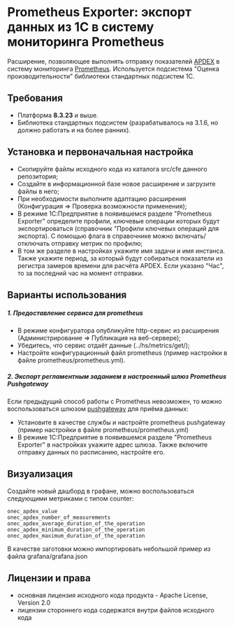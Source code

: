 # Prometheus Exporter: экспорт данных из 1С в систему мониторинга Prometheus
Расширение, позволяющее выполнять отправку показателей [APDEX](https://its.1c.ru/db/metod8dev/content/5807/hdoc) в систему мониторинга [Prometheus](https://github.com/prometheus/prometheus).
Используется подсистема "Оценка производительности" библиотеки стандартных подсистем 1С.

## Требования
- Платформа **8.3.23** и выше.
- Библиотека стандартных подсистем (разрабатывалось на 3.1.6, но должно работать и на более ранних).

## Установка и первоначальная настройка
- Скопируйте файлы исходного кода из каталога src/cfe данного репозитория;
- Создайте в информационной базе новое расширение и загрузите файлы в него;
- При необходимости выполните адаптацию расширения (Конфигурация => Проверка возможности применения);
- В режиме 1С:Предприятие в появившемся разделе "Prometheus Exporter" определите профили, ключевые операции которых будут экспортироваться (справочник "Профили ключевых операций для экспорта). С помощью флага в справочнике можно включать/отключать отправку метрик по профилю;
- В том же разделе в настройках укажите имя задачи и имя инстанса. Также укажите период, за который будут собираться показатели из регистра замеров времени для расчёта APDEX. Если указано "Час", то за последний час на момент отправки.

## Варианты использования

##### 1. Предоставление сервиса для prometheus
- В режиме конфигуратора опубликуйте http-сервис из расширения (Администрирование => Публикация на веб-сервере);
- Убедитесь, что сервис отдаёт данные (../hs/metrics/get/);
- Настройте конфигурационный файл prometheus (пример настройки в файле prometheus/prometheus.yml).

##### 2. Экспорт регламентным заданием в настроенный шлюз Prometheus Pushgateway
Если предыдущий способ работы с Prometheus невозможен, то можно воспользоваться шлюзом [pushgateway](https://github.com/prometheus/pushgateway) для приёма данных:
- Установите в качестве службы и настройте prometheus pushgateway (пример настройки в файле prometheus/prometheus.yml)
- В режиме 1С:Предприятие в появившемся разделе "Prometheus Exporter" в настройках укажите адрес шлюза. Также включите отправку данных по расписанию, настройте его.

## Визуализация
Создайте новый дашборд в графане, можно воспользоваться следующими метриками с типом counter:
```
onec_apdex_value
onec_apdex_number_of_measurements
onec_apdex_average_duration_of_the_operation
onec_apdex_minimum_duration_of_the_operation
onec_apdex_maximum_duration_of_the_operation
```
В качестве заготовки можно импортировать небольшой пример из файла grafana/grafana.json

## Лицензии и права

- основная лицензия исходного кода продукта - Apache License, Version 2.0
- лицензии стороннего кода содержатся внутри файлов исходного кода
